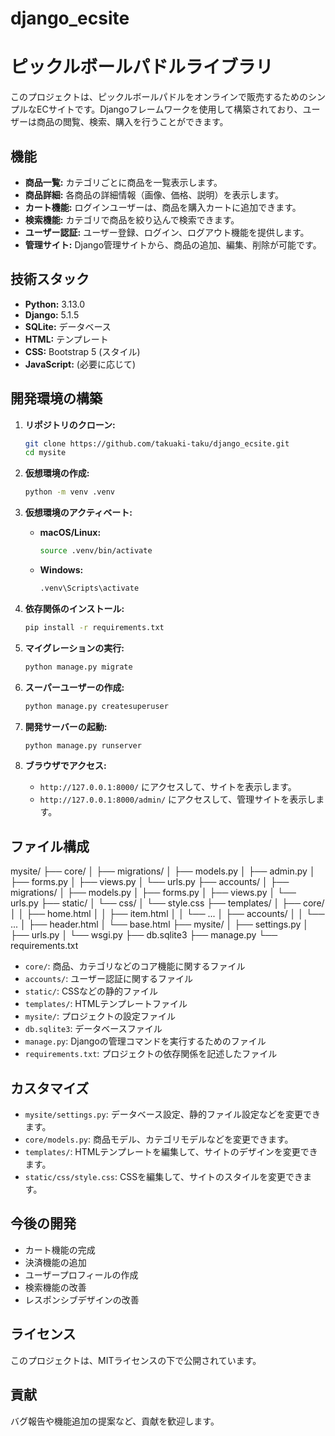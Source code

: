 # django_ecsite

# ピックルボールパドルライブラリ

このプロジェクトは、ピックルボールパドルをオンラインで販売するためのシンプルなECサイトです。Djangoフレームワークを使用して構築されており、ユーザーは商品の閲覧、検索、購入を行うことができます。

## 機能

*   **商品一覧:** カテゴリごとに商品を一覧表示します。
*   **商品詳細:** 各商品の詳細情報（画像、価格、説明）を表示します。
*   **カート機能:** ログインユーザーは、商品を購入カートに追加できます。
*   **検索機能:** カテゴリで商品を絞り込んで検索できます。
*   **ユーザー認証:** ユーザー登録、ログイン、ログアウト機能を提供します。
*   **管理サイト:** Django管理サイトから、商品の追加、編集、削除が可能です。

## 技術スタック

*   **Python:** 3.13.0
*   **Django:** 5.1.5
*   **SQLite:** データベース
*   **HTML:** テンプレート
*   **CSS:** Bootstrap 5 (スタイル)
*   **JavaScript:** (必要に応じて)

## 開発環境の構築

1.  **リポジトリのクローン:**
    ```bash
    git clone https://github.com/takuaki-taku/django_ecsite.git
    cd mysite
    ```

2.  **仮想環境の作成:**
    ```bash
    python -m venv .venv
    ```

3.  **仮想環境のアクティベート:**
    *   **macOS/Linux:**
        ```bash
        source .venv/bin/activate
        ```
    *   **Windows:**
        ```bash
        .venv\Scripts\activate
        ```

4.  **依存関係のインストール:**
    ```bash
    pip install -r requirements.txt
    ```

5.  **マイグレーションの実行:**
    ```bash
    python manage.py migrate
    ```

6.  **スーパーユーザーの作成:**
    ```bash
    python manage.py createsuperuser
    ```

7.  **開発サーバーの起動:**
    ```bash
    python manage.py runserver
    ```

8.  **ブラウザでアクセス:**
    *   `http://127.0.0.1:8000/` にアクセスして、サイトを表示します。
    *   `http://127.0.0.1:8000/admin/` にアクセスして、管理サイトを表示します。

## ファイル構成
mysite/
├── core/
│ ├── migrations/
│ ├── models.py
│ ├── admin.py
│ ├── forms.py
│ ├── views.py
│ └── urls.py
├── accounts/
│ ├── migrations/
│ ├── models.py
│ ├── forms.py
│ ├── views.py
│ └── urls.py
├── static/
│ └── css/
│ └── style.css
├── templates/
│ ├── core/
│ │ ├── home.html
│ │ ├── item.html
│ │ └── ...
│ ├── accounts/
│ │ └── ...
│ ├── header.html
│ └── base.html
├── mysite/
│ ├── settings.py
│ ├── urls.py
│ └── wsgi.py
├── db.sqlite3
├── manage.py
└── requirements.txt


*   `core/`: 商品、カテゴリなどのコア機能に関するファイル
*   `accounts/`: ユーザー認証に関するファイル
*   `static/`: CSSなどの静的ファイル
*   `templates/`: HTMLテンプレートファイル
*   `mysite/`: プロジェクトの設定ファイル
*   `db.sqlite3`: データベースファイル
*   `manage.py`: Djangoの管理コマンドを実行するためのファイル
*   `requirements.txt`: プロジェクトの依存関係を記述したファイル

## カスタマイズ

*   `mysite/settings.py`: データベース設定、静的ファイル設定などを変更できます。
*   `core/models.py`: 商品モデル、カテゴリモデルなどを変更できます。
*   `templates/`: HTMLテンプレートを編集して、サイトのデザインを変更できます。
*   `static/css/style.css`: CSSを編集して、サイトのスタイルを変更できます。

## 今後の開発

*   カート機能の完成
*   決済機能の追加
*   ユーザープロフィールの作成
*   検索機能の改善
*   レスポンシブデザインの改善

## ライセンス

このプロジェクトは、MITライセンスの下で公開されています。

## 貢献

バグ報告や機能追加の提案など、貢献を歓迎します。